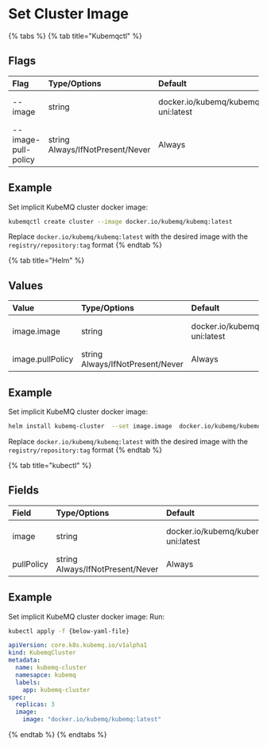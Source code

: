 # Set Cluster Image

{% tabs %}
{% tab title="Kubemqctl" %}
## Flags

| Flag | Type/Options | Default | Description |
| :--- | :--- | :--- | :--- |
| --image | string | docker.io/kubemq/kubemq-uni:latest | Set kubemq server image |
| --image-pull-policy | string Always/IfNotPresent/Never | Always | Set image pull policy |

## Example

Set implicit KubeMQ cluster docker image:

```bash
kubemqctl create cluster --image docker.io/kubemq/kubemq:latest
```

Replace `docker.io/kubemq/kubemq:latest` with the desired image with the `registry/repository:tag` format
{% endtab %}

{% tab title="Helm" %}
## Values

| Value | Type/Options | Default | Description |
| :--- | :--- | :--- | :--- |
| image.image | string | docker.io/kubemq/kubemq-uni:latest | Set kubemq server image |
| image.pullPolicy | string Always/IfNotPresent/Never | Always | Set image pull policy |

## Example

Set implicit KubeMQ cluster docker image:

```bash
helm install kubemq-cluster  --set image.image  docker.io/kubemq/kubemq:latest kubemq-charts/kubemq
```

Replace `docker.io/kubemq/kubemq:latest` with the desired image with the `registry/repository:tag` format
{% endtab %}

{% tab title="kubectl" %}
## Fields

| Field | Type/Options | Default | Description |
| :--- | :--- | :--- | :--- |
| image | string | docker.io/kubemq/kubemq-uni:latest | Set kubemq server image |
| pullPolicy | string Always/IfNotPresent/Never | Always | Set image pull policy |

## Example

Set implicit KubeMQ cluster docker image: Run:

```bash
kubectl apply -f {below-yaml-file}
```

```yaml
apiVersion: core.k8s.kubemq.io/v1alpha1
kind: KubemqCluster
metadata:
  name: kubemq-cluster
  namesapce: kubemq
  labels:
    app: kubemq-cluster
spec:
  replicas: 3
  image:
    image: "docker.io/kubemq/kubemq:latest"
```
{% endtab %}
{% endtabs %}

